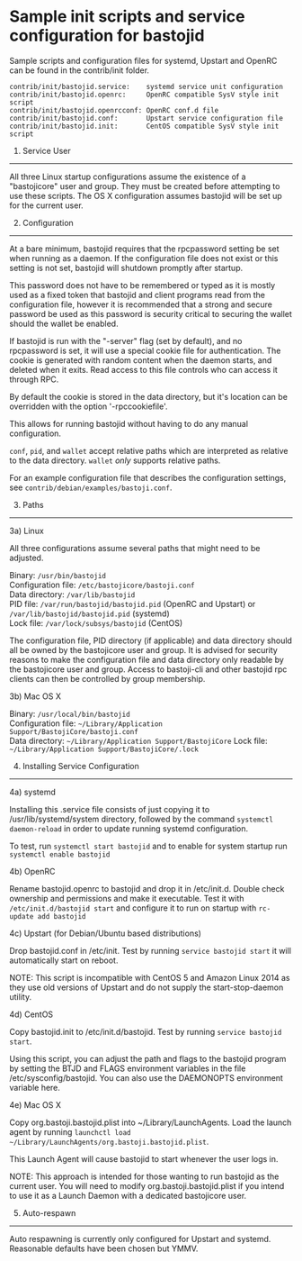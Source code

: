 Sample init scripts and service configuration for bastojid
==========================================================

Sample scripts and configuration files for systemd, Upstart and OpenRC
can be found in the contrib/init folder.

    contrib/init/bastojid.service:    systemd service unit configuration
    contrib/init/bastojid.openrc:     OpenRC compatible SysV style init script
    contrib/init/bastojid.openrcconf: OpenRC conf.d file
    contrib/init/bastojid.conf:       Upstart service configuration file
    contrib/init/bastojid.init:       CentOS compatible SysV style init script

1. Service User
---------------------------------

All three Linux startup configurations assume the existence of a "bastojicore" user
and group.  They must be created before attempting to use these scripts.
The OS X configuration assumes bastojid will be set up for the current user.

2. Configuration
---------------------------------

At a bare minimum, bastojid requires that the rpcpassword setting be set
when running as a daemon.  If the configuration file does not exist or this
setting is not set, bastojid will shutdown promptly after startup.

This password does not have to be remembered or typed as it is mostly used
as a fixed token that bastojid and client programs read from the configuration
file, however it is recommended that a strong and secure password be used
as this password is security critical to securing the wallet should the
wallet be enabled.

If bastojid is run with the "-server" flag (set by default), and no rpcpassword is set,
it will use a special cookie file for authentication. The cookie is generated with random
content when the daemon starts, and deleted when it exits. Read access to this file
controls who can access it through RPC.

By default the cookie is stored in the data directory, but it's location can be overridden
with the option '-rpccookiefile'.

This allows for running bastojid without having to do any manual configuration.

`conf`, `pid`, and `wallet` accept relative paths which are interpreted as
relative to the data directory. `wallet` *only* supports relative paths.

For an example configuration file that describes the configuration settings,
see `contrib/debian/examples/bastoji.conf`.

3. Paths
---------------------------------

3a) Linux

All three configurations assume several paths that might need to be adjusted.

Binary:              `/usr/bin/bastojid`  
Configuration file:  `/etc/bastojicore/bastoji.conf`  
Data directory:      `/var/lib/bastojid`  
PID file:            `/var/run/bastojid/bastojid.pid` (OpenRC and Upstart) or `/var/lib/bastojid/bastojid.pid` (systemd)  
Lock file:           `/var/lock/subsys/bastojid` (CentOS)  

The configuration file, PID directory (if applicable) and data directory
should all be owned by the bastojicore user and group.  It is advised for security
reasons to make the configuration file and data directory only readable by the
bastojicore user and group.  Access to bastoji-cli and other bastojid rpc clients
can then be controlled by group membership.

3b) Mac OS X

Binary:              `/usr/local/bin/bastojid`  
Configuration file:  `~/Library/Application Support/BastojiCore/bastoji.conf`  
Data directory:      `~/Library/Application Support/BastojiCore`
Lock file:           `~/Library/Application Support/BastojiCore/.lock`

4. Installing Service Configuration
-----------------------------------

4a) systemd

Installing this .service file consists of just copying it to
/usr/lib/systemd/system directory, followed by the command
`systemctl daemon-reload` in order to update running systemd configuration.

To test, run `systemctl start bastojid` and to enable for system startup run
`systemctl enable bastojid`

4b) OpenRC

Rename bastojid.openrc to bastojid and drop it in /etc/init.d.  Double
check ownership and permissions and make it executable.  Test it with
`/etc/init.d/bastojid start` and configure it to run on startup with
`rc-update add bastojid`

4c) Upstart (for Debian/Ubuntu based distributions)

Drop bastojid.conf in /etc/init.  Test by running `service bastojid start`
it will automatically start on reboot.

NOTE: This script is incompatible with CentOS 5 and Amazon Linux 2014 as they
use old versions of Upstart and do not supply the start-stop-daemon utility.

4d) CentOS

Copy bastojid.init to /etc/init.d/bastojid. Test by running `service bastojid start`.

Using this script, you can adjust the path and flags to the bastojid program by
setting the BTJD and FLAGS environment variables in the file
/etc/sysconfig/bastojid. You can also use the DAEMONOPTS environment variable here.

4e) Mac OS X

Copy org.bastoji.bastojid.plist into ~/Library/LaunchAgents. Load the launch agent by
running `launchctl load ~/Library/LaunchAgents/org.bastoji.bastojid.plist`.

This Launch Agent will cause bastojid to start whenever the user logs in.

NOTE: This approach is intended for those wanting to run bastojid as the current user.
You will need to modify org.bastoji.bastojid.plist if you intend to use it as a
Launch Daemon with a dedicated bastojicore user.

5. Auto-respawn
-----------------------------------

Auto respawning is currently only configured for Upstart and systemd.
Reasonable defaults have been chosen but YMMV.
